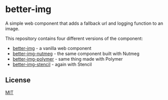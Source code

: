 # better-img

A simple web component that adds a fallback url and logging function to an image.

This repository contains four different versions of the component:

* [better-img](/packages/better-img) - a vanilla web component
* [better-img-nutmeg](/packages/better-img-nutmeg) - the same component built with Nutmeg
* [better-img-polymer](/packages/better-img-polymer) - same thing made with Polymer
* [better-img-stencil](/packages/better-img-stencil) - again with Stencil

## License

[MIT](https://opensource.org/licenses/MIT)
